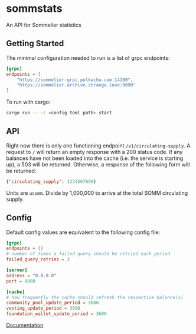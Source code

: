 # sommstats

An API for Sommelier statistics


## Getting Started

The minimal configuration needed to run is a list of grpc endpoints:

```toml
[grpc]
endpoints = [
    "https://sommelier-grpc.polkachu.com:14190",
    "https://sommelier.archive.strange.love:9090"
]
```

To run with cargo:

```bash
cargo run -- -c <config toml path> start
```


## API

Right now there is only one functioning endpoint `/v1/circulating-supply`. A request to `/` will return an empty response with a 200 status code. If any balances have not been loaded into the cache (i.e. the service is starting up), a 503 will be returned. Otherwise, a response of the following form will be returned:

```json
{"circulating_supply": 1234567890}
```

Units are `usomm`. Divide by 1,000,000 to arrive at the total SOMM circulating supply.

## Config

Default config values are equivalent to the following config file:

```toml
[grpc]
endpoints = []
# number of times a failed query should be retried each period
failed_query_retries = 3

[server]
address = "0.0.0.0"
port = 8080

[cache]
# how frequently the cache should refresh the respective balance(s)
community_pool_update_period = 3600
vesting_update_period = 3600
foundation_wallet_update_period = 3600
```


[Documentation]

[Abscissa]: https://github.com/iqlusioninc/abscissa
[Documentation]: https://docs.rs/abscissa_core/
